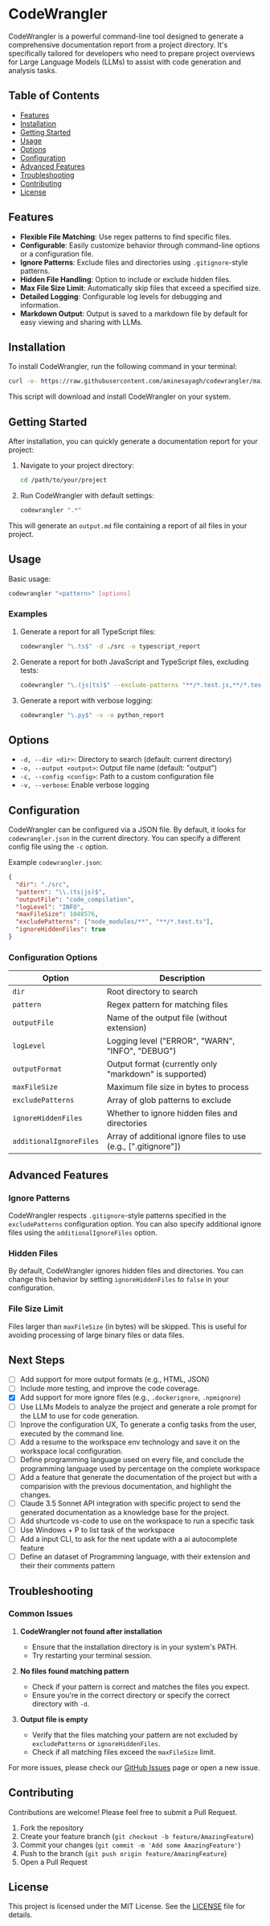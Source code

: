 # CodeWrangler

CodeWrangler is a powerful command-line tool designed to generate a comprehensive documentation report from a project directory. It's specifically tailored for developers who need to prepare project overviews for Large Language Models (LLMs) to assist with code generation and analysis tasks.

## Table of Contents

- [Features](#features)
- [Installation](#installation)
- [Getting Started](#getting-started)
- [Usage](#usage)
- [Options](#options)
- [Configuration](#configuration)
- [Advanced Features](#advanced-features)
- [Troubleshooting](#troubleshooting)
- [Contributing](#contributing)
- [License](#license)

## Features

- **Flexible File Matching**: Use regex patterns to find specific files.
- **Configurable**: Easily customize behavior through command-line options or a configuration file.
- **Ignore Patterns**: Exclude files and directories using `.gitignore`-style patterns.
- **Hidden File Handling**: Option to include or exclude hidden files.
- **Max File Size Limit**: Automatically skip files that exceed a specified size.
- **Detailed Logging**: Configurable log levels for debugging and information.
- **Markdown Output**: Output is saved to a markdown file by default for easy viewing and sharing with LLMs.

## Installation

To install CodeWrangler, run the following command in your terminal:

```bash
curl -o- https://raw.githubusercontent.com/aminesayagh/codewrangler/main/install.sh | bash
```

This script will download and install CodeWrangler on your system.

## Getting Started

After installation, you can quickly generate a documentation report for your project:

1. Navigate to your project directory:
   ```bash
   cd /path/to/your/project
   ```

2. Run CodeWrangler with default settings:
   ```bash
   codewrangler ".*"
   ```

This will generate an `output.md` file containing a report of all files in your project.

## Usage

Basic usage:

```bash
codewrangler "<pattern>" [options]
```

### Examples

1. Generate a report for all TypeScript files:
   ```bash
   codewrangler "\.ts$" -d ./src -o typescript_report
   ```

2. Generate a report for both JavaScript and TypeScript files, excluding tests:
   ```bash
   codewrangler "\.(js|ts)$" --exclude-patterns "**/*.test.js,**/*.test.ts" -o js_ts_report
   ```

3. Generate a report with verbose logging:
   ```bash
   codewrangler "\.py$" -v -o python_report
   ```

## Options

- `-d, --dir <dir>`: Directory to search (default: current directory)
- `-o, --output <output>`: Output file name (default: "output")
- `-c, --config <config>`: Path to a custom configuration file
- `-v, --verbose`: Enable verbose logging

## Configuration

CodeWrangler can be configured via a JSON file. By default, it looks for `codewrangler.json` in the current directory. You can specify a different config file using the `-c` option.

Example `codewrangler.json`:

```json
{
  "dir": "./src",
  "pattern": "\\.(ts|js)$",
  "outputFile": "code_compilation",
  "logLevel": "INFO",
  "maxFileSize": 1048576,
  "excludePatterns": ["node_modules/**", "**/*.test.ts"],
  "ignoreHiddenFiles": true
}
```

### Configuration Options

| Option | Description |
|--------|-------------|
| `dir` | Root directory to search |
| `pattern` | Regex pattern for matching files |
| `outputFile` | Name of the output file (without extension) |
| `logLevel` | Logging level ("ERROR", "WARN", "INFO", "DEBUG") |
| `outputFormat` | Output format (currently only "markdown" is supported) |
| `maxFileSize` | Maximum file size in bytes to process |
| `excludePatterns` | Array of glob patterns to exclude |
| `ignoreHiddenFiles` | Whether to ignore hidden files and directories |
| `additionalIgnoreFiles` | Array of additional ignore files to use (e.g., [".gitignore"]) |

## Advanced Features

### Ignore Patterns

CodeWrangler respects `.gitignore`-style patterns specified in the `excludePatterns` configuration option. You can also specify additional ignore files using the `additionalIgnoreFiles` option.

### Hidden Files

By default, CodeWrangler ignores hidden files and directories. You can change this behavior by setting `ignoreHiddenFiles` to `false` in your configuration.

### File Size Limit

Files larger than `maxFileSize` (in bytes) will be skipped. This is useful for avoiding processing of large binary files or data files.

## Next Steps

- [ ] Add support for more output formats (e.g., HTML, JSON)
- [ ] Include more testing, and improve the code coverage.
- [x] Add support for more ignore files (e.g., `.dockerignore`, `.npmignore`)
- [ ] Use LLMs Models to analyze the project and generate a role prompt for the LLM to use for code generation.
- [ ] Inprove the configuration UX, To generate a config tasks from the user, executed by the command line.
- [ ] Add a resume to the workspace env technology and save it on the workspace local configuration.
- [ ] Define programming language used on every file, and conclude the programming language used by percentage on the complete workspace
- [ ] Add a feature that generate the documentation of the project but with a comparision with the previous documentation, and highlight the changes.
- [ ] Claude 3.5 Sonnet API integration with specific project to send the generated documentation as a knowledge base for the project.
- [ ] Add shurtcode vs-code to use on the workspace to run a specific task
- [ ] Use Windows + P to list task of the workspace
- [ ] Add a input CLI, to ask for the next update with a ai autocomplete feature
- [ ] Define an dataset of Programming language, with their extension and their their comments pattern

## Troubleshooting

### Common Issues

1. **CodeWrangler not found after installation**
   - Ensure that the installation directory is in your system's PATH.
   - Try restarting your terminal session.

2. **No files found matching pattern**
   - Check if your pattern is correct and matches the files you expect.
   - Ensure you're in the correct directory or specify the correct directory with `-d`.

3. **Output file is empty**
   - Verify that the files matching your pattern are not excluded by `excludePatterns` or `ignoreHiddenFiles`.
   - Check if all matching files exceed the `maxFileSize` limit.

For more issues, please check our [GitHub Issues](https://github.com/aminesayagh/codewrangler/issues) page or open a new issue.

## Contributing

Contributions are welcome! Please feel free to submit a Pull Request.

1. Fork the repository
2. Create your feature branch (`git checkout -b feature/AmazingFeature`)
3. Commit your changes (`git commit -m 'Add some AmazingFeature'`)
4. Push to the branch (`git push origin feature/AmazingFeature`)
5. Open a Pull Request

## License

This project is licensed under the MIT License. See the [LICENSE](LICENSE) file for details.
